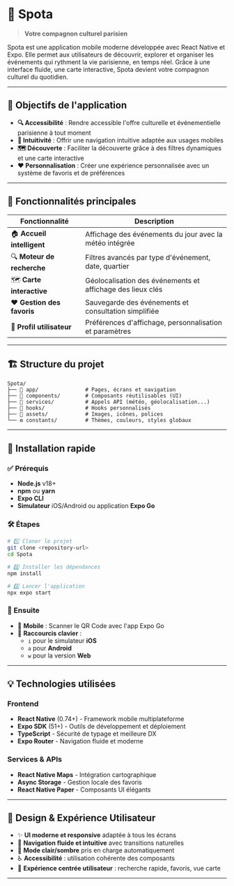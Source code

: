 # 🎯 Spota

> **Votre compagnon culturel parisien**

Spota est une application mobile moderne développée avec React Native et Expo. Elle permet aux utilisateurs de découvrir, explorer et organiser les événements qui rythment la vie parisienne, en temps réel. Grâce à une interface fluide, une carte interactive, Spota devient votre compagnon culturel du quotidien.

---

## 🌟 Objectifs de l'application

- **🔍 Accessibilité** : Rendre accessible l'offre culturelle et événementielle parisienne à tout moment
- **📱 Intuitivité** : Offrir une navigation intuitive adaptée aux usages mobiles  
- **🗺️ Découverte** : Faciliter la découverte grâce à des filtres dynamiques et une carte interactive
- **❤️ Personnalisation** : Créer une expérience personnalisée avec un système de favoris et de préférences

---

## 📱 Fonctionnalités principales

| Fonctionnalité | Description |
|---|---|
| 🏠 **Accueil intelligent** | Affichage des événements du jour avec la météo intégrée |
| 🔍 **Moteur de recherche** | Filtres avancés par type d'événement, date, quartier |
| 🗺️ **Carte interactive** | Géolocalisation des événements et affichage des lieux clés |
| ❤️ **Gestion des favoris** | Sauvegarde des événements et consultation simplifiée |
| 👤 **Profil utilisateur** | Préférences d'affichage, personnalisation et paramètres |

---

## 🏗️ Structure du projet

```
Spota/
├── 📱 app/               # Pages, écrans et navigation
├── 🧩 components/        # Composants réutilisables (UI)
├── 🔌 services/          # Appels API (météo, géolocalisation...)
├── 🎣 hooks/             # Hooks personnalisés
├── 🎨 assets/            # Images, icônes, polices
└── ⚙️ constants/         # Thèmes, couleurs, styles globaux
```

---

## 🚀 Installation rapide

### ✅ Prérequis

- **Node.js** v18+
- **npm** ou **yarn**
- **Expo CLI**
- **Simulateur** iOS/Android ou application **Expo Go**

### 🛠️ Étapes

```bash
# 1️⃣ Cloner le projet
git clone <repository-url>
cd Spota

# 2️⃣ Installer les dépendances
npm install

# 3️⃣ Lancer l'application
npx expo start
```

### 📱 Ensuite

- 📲 **Mobile** : Scanner le QR Code avec l'app Expo Go
- 📱 **Raccourcis clavier** :
  - `i` pour le simulateur **iOS**
  - `a` pour **Android**  
  - `w` pour la version **Web**

---

## 💡 Technologies utilisées

### Frontend

- **React Native** (0.74+) - Framework mobile multiplateforme
- **Expo SDK** (51+) - Outils de développement et déploiement
- **TypeScript** - Sécurité de typage et meilleure DX
- **Expo Router** - Navigation fluide et moderne

### Services & APIs

- **React Native Maps** - Intégration cartographique
- **Async Storage** - Gestion locale des favoris
- **React Native Paper** - Composants UI élégants

---

## 🎨 Design & Expérience Utilisateur

- ✨ **UI moderne et responsive** adaptée à tous les écrans
- 🧭 **Navigation fluide et intuitive** avec transitions naturelles
- 🌙 **Mode clair/sombre** pris en charge automatiquement
- ♿ **Accessibilité** : utilisation cohérente des composants
- 🎯 **Expérience centrée utilisateur** : recherche rapide, favoris, vue carte

---
